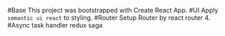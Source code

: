 #Base
This project was bootstrapped with Create React App.
#UI
Apply `semantic ui react` to styling.
#Router
Setup Router by react router 4.
#Async task handler
redux saga
